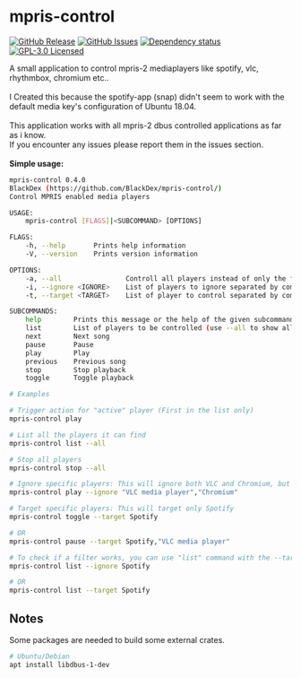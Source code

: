 # mpris-control

[![GitHub Release](https://img.shields.io/github/v/release/BlackDex/mpris-control.svg)](https://github.com/BlackDex/mpris-control/releases/latest)
[![GitHub Issues](https://img.shields.io/github/issues/BlackDex/mpris-control)](https://github.com/BlackDex/mpris-control/issues)
[![Dependency status](https://deps.rs/repo/github/BlackDex/mpris-control/status.svg)](https://deps.rs/repo/github/BlackDex/mpris-control)
[![GPL-3.0 Licensed](https://img.shields.io/github/license/BlackDex/mpris-control.svg)](https://github.com/BlackDex/mpris-control/blob/master/LICENSE)


A small application to control mpris-2 mediaplayers like spotify, vlc, rhythmbox, chromium etc..<br>
<br>
I Created this because the spotify-app (snap) didn't seem to work with the default media key's configuration of Ubuntu 18.04.<br>
<br>
This application works with all mpris-2 dbus controlled applications as far as i know.<br>
If you encounter any issues please report them in the issues section.<br>
<br>
**Simple usage:**
```bash
mpris-control 0.4.0
BlackDex (https://github.com/BlackDex/mpris-control/)
Control MPRIS enabled media players

USAGE:
    mpris-control [FLAGS]|<SUBCOMMAND> [OPTIONS]

FLAGS:
    -h, --help       Prints help information
    -V, --version    Prints version information

OPTIONS:
    -a, --all                Controll all players instead of only the filtered or first one
    -i, --ignore <IGNORE>    List of players to ignore separated by commas
    -t, --target <TARGET>    List of player to control separated by commas

SUBCOMMANDS:
    help        Prints this message or the help of the given subcommand(s)
    list        List of players to be controlled (use --all to show all active players)
    next        Next song
    pause       Pause
    play        Play
    previous    Previous song
    stop        Stop playback
    toggle      Toggle playback

# Examples

# Trigger action for "active" player (First in the list only)
mpris-control play

# List all the players it can find
mpris-control list --all

# Stop all players
mpris-control stop --all

# Ignore specific players: This will ignore both VLC and Chromium, but triggers all others
mpris-control play --ignore "VLC media player","Chromium"

# Target specific players: This will target only Spotify
mpris-control toggle --target Spotify

# OR
mpris-control pause --target Spotify,"VLC media player"

# To check if a filter works, you can use "list" command with the --target or --ignore options
mpris-control list --ignore Spotify

# OR
mpris-control list --target Spotify

```

## Notes
Some packages are needed to build some external crates.<br>
```bash
# Ubuntu/Debian
apt install libdbus-1-dev
```
